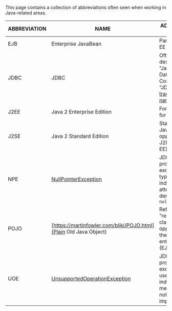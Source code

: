 This page contains a collection of abbreviations often seen when working in Java-related areas.

ABBREVIATION | NAME | ADDITIONAL NOTES
------------ | ---- | ----------------
EJB | Enterprise JavaBean | Part of Java EE
JDBC | JDBC | Often described as "Java Database Connectivity", "JDBC" is a [trademarked name](https://www.cis.upenn.edu/~bcpierce/courses/629/jdkdocs/guide/jdbc/getstart/intro.doc.html).
J2EE | Java 2 Enterprise Edition | Former name for Java EE
J2SE | Java 2 Standard Edition | Standard Java (as opposed to J2EE or Java EE)
NPE | [NullPointerException](https://docs.oracle.com/en/java/javase/13/docs/api/java.base/java/lang/NullPointerException.html) | JDK-provided exception typically indicating attempt to dereference `null`
POJO | [https://martinfowler.com/bliki/POJO.html](Plain Old Java Object) | References "regular Java class" (as opposed at the time to entity beans (EJB)) 
UOE | [UnsupportedOperationException](https://docs.oracle.com/en/java/javase/13/docs/api/java.base/java/lang/UnsupportedOperationException.html) | JDK-provided exception used to indicate when method has not been implemented.
